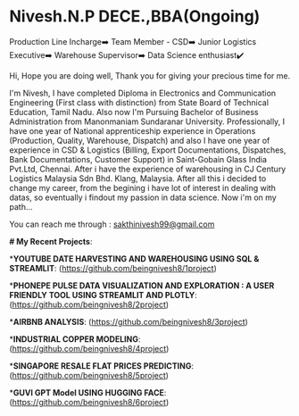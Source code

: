 # Nivesh.N.P DECE.,BBA(Ongoing)

Production Line Incharge➡️
Team Member - CSD➡️
Junior Logistics Executive➡️
Warehouse Supervisor➡️
Data Science enthusiast✔️





  Hi, Hope you are doing well, Thank you for giving your precious time for me.

  
I'm Nivesh, I have completed Diploma in Electronics and Communication Engineering (First class with distinction) from State Board of Technical Education, Tamil Nadu.
Also now I'm Pursuing Bachelor of Business Administration from Manonmaniam Sundaranar University. 
Professionally, I have one year of National apprenticeship experience in Operations (Production, Quality, Warehouse, Dispatch) and 
also I have one year of experience in CSD & Logistics (Billing, Export Documentations, Dispatches, Bank Documentations, Customer Support) in Saint-Gobain Glass India Pvt.Ltd, Chennai. After i have the experience of warehousing in CJ Century Logistics Malaysia Sdn Bhd. Klang, Malaysia. After all this i decided to change my career, from the begining i have lot of interest in dealing with datas, so eventually i findout my passion in data science. 
Now i'm on my path...


You can reach me through : sakthinivesh99@gmail.com

**# My Recent Projects**:

***YOUTUBE DATE HARVESTING AND WAREHOUSING USING SQL & STREAMLIT**:
 (https://github.com/beingnivesh8/1project)

***PHONEPE PULSE DATA VISUALIZATION AND EXPLORATION : A USER FRIENDLY TOOL USING STREAMLIT AND PLOTLY**:
(https://github.com/beingnivesh8/2project)

***AIRBNB ANALYSIS**:
(https://github.com/beingnivesh8/3project)

***INDUSTRIAL COPPER MODELING**:
(https://github.com/beingnivesh8/4project)

***SINGAPORE RESALE FLAT PRICES PREDICTING**:
(https://github.com/beingnivesh8/5project)

***GUVI GPT Model USING HUGGING FACE**:
(https://github.com/beingnivesh8/6project)


